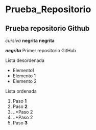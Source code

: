 # Prueba_Repositorio
## Prueba repositorio Github
*cursiva*
**negrita** __negrita__

**_negrita_**
Primer repositorio GitHub

Lista desordenada
+ Elemento1
+ Elemento 1
+ Elemento 2

Lista ordenada
1. Paso **1**
2. Paso **2**
3. ..*Paso 2
4. ..*Paso 2
5. Paso **3**
